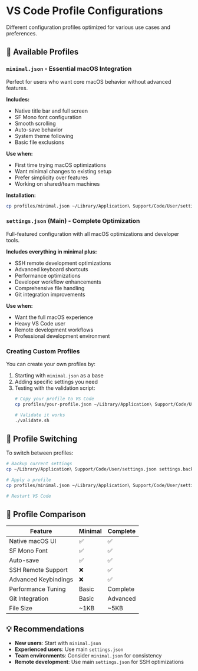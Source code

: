 # VS Code Profile Configurations

Different configuration profiles optimized for various use cases and preferences.

## 📁 Available Profiles

### `minimal.json` - Essential macOS Integration
Perfect for users who want core macOS behavior without advanced features.

**Includes:**
- Native title bar and full screen
- SF Mono font configuration
- Smooth scrolling
- Auto-save behavior
- System theme following
- Basic file exclusions

**Use when:**
- First time trying macOS optimizations
- Want minimal changes to existing setup
- Prefer simplicity over features
- Working on shared/team machines

**Installation:**
```bash
cp profiles/minimal.json ~/Library/Application\ Support/Code/User/settings.json
```

### `settings.json` (Main) - Complete Optimization
Full-featured configuration with all macOS optimizations and developer tools.

**Includes everything in minimal plus:**
- SSH remote development optimizations
- Advanced keyboard shortcuts
- Performance optimizations
- Developer workflow enhancements
- Comprehensive file handling
- Git integration improvements

**Use when:**
- Want the full macOS experience
- Heavy VS Code user
- Remote development workflows
- Professional development environment

### Creating Custom Profiles

You can create your own profiles by:

1. Starting with `minimal.json` as a base
2. Adding specific settings you need
3. Testing with the validation script:
   ```bash
   # Copy your profile to VS Code
   cp profiles/your-profile.json ~/Library/Application\ Support/Code/User/settings.json
   
   # Validate it works
   ./validate.sh
   ```

## 🔄 Profile Switching

To switch between profiles:

```bash
# Backup current settings
cp ~/Library/Application\ Support/Code/User/settings.json settings.backup.json

# Apply a profile
cp profiles/minimal.json ~/Library/Application\ Support/Code/User/settings.json

# Restart VS Code
```

## 🎯 Profile Comparison

| Feature | Minimal | Complete |
|---------|---------|----------|
| Native macOS UI | ✅ | ✅ |
| SF Mono Font | ✅ | ✅ |
| Auto-save | ✅ | ✅ |
| SSH Remote Support | ❌ | ✅ |
| Advanced Keybindings | ❌ | ✅ |
| Performance Tuning | Basic | Complete |
| Git Integration | Basic | Advanced |
| File Size | ~1KB | ~5KB |

## 💡 Recommendations

- **New users**: Start with `minimal.json`
- **Experienced users**: Use main `settings.json`
- **Team environments**: Consider `minimal.json` for consistency
- **Remote development**: Use main `settings.json` for SSH optimizations